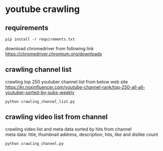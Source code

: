 # youtube crawling

## requirements

    pip install -r requirements.txt

download chromedriver from following link <br>
https://chromedriver.chromium.org/downloads

## crawling channel list
crawling top 250 youtuber channel list from below web site<br>
https://kr.noxinfluencer.com/youtube-channel-rank/top-250-all-all-youtuber-sorted-by-subs-weekly

    python crawling_channel_list.py

## crawling video list from channel
crawling video list and meta data sorted by hits from channel <br>
meta data: title, thumbnail address, description, hits, like and dislike count <br>

    python crawling_channel.py

